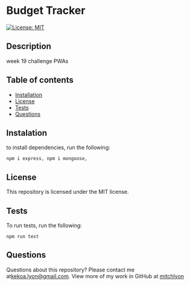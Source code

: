 # Budget Tracker

[![License: MIT](https://img.shields.io/badge/License-MIT-yellow.svg)](https://opensource.org/licenses/MIT)  

## Description

week 19 challenge PWAs

## Table of contents
* [Installation](#installation)
* [License](#license)
* [Tests](#tests)
* [Questions](#questions)

## Instalation

to install dependencies, run the following:

`
npm i express, npm i mongoose, 
`

## License

This repository is licensed under the MIT license.

## Tests

To run tests, run the following:

`
npm run test
`

## Questions

Questions about this repository? Please contact me at[kekoa.lyon@gmail.com](mailto:kekoa.lyon@gmail.com).
View more of my work in GitHub at [mitchlyon](https://github.com/mitchlyon)
